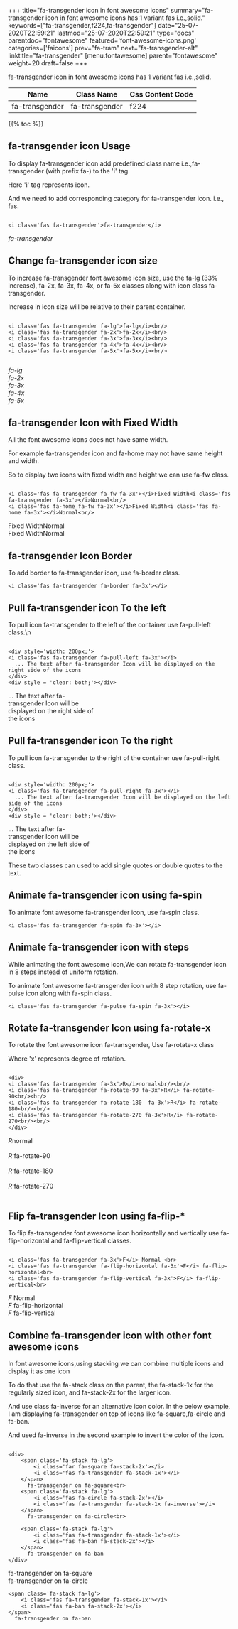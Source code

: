+++
title="fa-transgender icon in font awesome icons"
summary="fa-transgender icon in font awesome icons has 1 variant fas i.e.,solid."
keywords=["fa-transgender,f224,fa-transgender"]
date="25-07-2020T22:59:21"
lastmod="25-07-2020T22:59:21"
type="docs"
parentdoc="fontawesome"
featured='font-awesome-icons.png'
categories=['faicons']
prev="fa-tram"
next="fa-transgender-alt"
linktitle="fa-transgender"
[menu.fontawesome]
parent="fontawesome"
weight=20
draft=false
+++


fa-transgender icon in font awesome icons has 1 variant fas i.e.,solid.

<div class='table-responsive'><table class='table'><thead><tr><th>Name</th><th>Class Name</th><th>Css Content Code</th></tr></thead><tbody><tr><td>fa-transgender</td><td>fa-transgender</td><td>f224</td></tr></tbody></table></div>


{{% toc %}}


## fa-transgender icon Usage

To display fa-transgender icon add predefined class name i.e.,fa-transgender (with prefix fa-) to the 'i' tag.

Here 'i' tag represents icon.

And we need to add corresponding category for fa-transgender icon. i.e., fas.


```

<i class='fas fa-transgender'>fa-transgender</i>
```

<i class='fas fa-transgender'>fa-transgender</i>




## Change fa-transgender icon size
To increase fa-transgender font awesome icon size, use the fa-lg (33% increase), fa-2x, fa-3x, fa-4x, or fa-5x classes along with icon class fa-transgender.

Increase in icon size will be relative to their parent container. 

```

<i class='fas fa-transgender fa-lg'>fa-lg</i><br/>
<i class='fas fa-transgender fa-2x'>fa-2x</i><br/>
<i class='fas fa-transgender fa-3x'>fa-3x</i><br/>
<i class='fas fa-transgender fa-4x'>fa-4x</i><br/>
<i class='fas fa-transgender fa-5x'>fa-5x</i><br/>
            
```

<i class='fas fa-transgender fa-lg'>fa-lg</i><br/>
<i class='fas fa-transgender fa-2x'>fa-2x</i><br/>
<i class='fas fa-transgender fa-3x'>fa-3x</i><br/>
<i class='fas fa-transgender fa-4x'>fa-4x</i><br/>
<i class='fas fa-transgender fa-5x'>fa-5x</i><br/>
            



## fa-transgender Icon with Fixed Width 

All the font awesome icons does not have same width.

For example fa-transgender icon and fa-home may not have same height and width.

So to display two icons with fixed width and height we can use fa-fw class.


```

<i class='fas fa-transgender fa-fw fa-3x'></i>Fixed Width<i class='fas fa-transgender fa-3x'></i>Normal<br/>
<i class='fas fa-home fa-fw fa-3x'></i>Fixed Width<i class='fas fa-home fa-3x'></i>Normal<br/>
```

<i class='fas fa-transgender fa-fw fa-3x'></i>Fixed Width<i class='fas fa-transgender fa-3x'></i>Normal<br/>
<i class='fas fa-home fa-fw fa-3x'></i>Fixed Width<i class='fas fa-home fa-3x'></i>Normal<br/>



## fa-transgender Icon Border 

To add border to fa-transgender icon, use fa-border class.


```
<i class='fas fa-transgender fa-border fa-3x'></i>

```
<i class='fas fa-transgender fa-border fa-3x'></i>





## Pull fa-transgender icon To the left

To pull icon fa-transgender to the left of the container use fa-pull-left class.\n

```

<div style='width: 200px;'>
<i class='fas fa-transgender fa-pull-left fa-3x'></i>
  ... The text after fa-transgender Icon will be displayed on the right side of the icons
</div>
<div style = 'clear: both;'></div>
```

<div style='width: 200px;'>
<i class='fas fa-transgender fa-pull-left fa-3x'></i>
  ... The text after fa-transgender Icon will be displayed on the right side of the icons
</div>
<div style = 'clear: both;'></div>




## Pull fa-transgender icon To the right
To pull icon fa-transgender to the right of the container use fa-pull-right class.

```

<div style='width: 200px;'>
<i class='fas fa-transgender fa-pull-right fa-3x'></i>
  ... The text after fa-transgender Icon will be displayed on the left side of the icons
</div>
<div style = 'clear: both;'></div>
```

<div style='width: 200px;'>
<i class='fas fa-transgender fa-pull-right fa-3x'></i>
  ... The text after fa-transgender Icon will be displayed on the left side of the icons
</div>
<div style = 'clear: both;'></div>

These two classes can used to add single quotes or double quotes to the text.


## Animate fa-transgender icon using fa-spin
To animate font awesome fa-transgender icon, use fa-spin class.

```
<i class='fas fa-transgender fa-spin fa-3x'></i>
```
<i class='fas fa-transgender fa-spin fa-3x'></i>




## Animate fa-transgender icon with steps
While animating the font awesome icon,We can rotate fa-transgender icon in 8 steps instead of uniform rotation.

To animate font awesome fa-transgender icon with 8 step rotation, use fa-pulse icon along with fa-spin class.


```
<i class='fas fa-transgender fa-pulse fa-spin fa-3x'></i>

```
<i class='fas fa-transgender fa-pulse fa-spin fa-3x'></i>





## Rotate fa-transgender Icon using fa-rotate-x
To rotate the font awesome icon fa-transgender, Use fa-rotate-x class

Where 'x' represents degree of rotation.


```

<div>
<i class='fas fa-transgender fa-3x'>R</i>normal<br/><br/>
<i class='fas fa-transgender fa-rotate-90 fa-3x'>R</i> fa-rotate-90<br/><br/> 
<i class='fas fa-transgender fa-rotate-180  fa-3x'>R</i> fa-rotate-180<br/><br/> 
<i class='fas fa-transgender fa-rotate-270 fa-3x'>R</i> fa-rotate-270<br/><br/>
</div>
```

<div>
<i class='fas fa-transgender fa-3x'>R</i>normal<br/><br/>
<i class='fas fa-transgender fa-rotate-90 fa-3x'>R</i> fa-rotate-90<br/><br/> 
<i class='fas fa-transgender fa-rotate-180  fa-3x'>R</i> fa-rotate-180<br/><br/> 
<i class='fas fa-transgender fa-rotate-270 fa-3x'>R</i> fa-rotate-270<br/><br/>
</div>




## Flip fa-transgender Icon using fa-flip-*
To flip fa-transgender font awesome icon horizontally and vertically use fa-flip-horizontal and fa-flip-vertical classes. 

```

<i class='fas fa-transgender fa-3x'>F</i> Normal <br>
<i class='fas fa-transgender fa-flip-horizontal fa-3x'>F</i> fa-flip-horizontal<br>
<i class='fas fa-transgender fa-flip-vertical fa-3x'>F</i> fa-flip-vertical<br>
```

<i class='fas fa-transgender fa-3x'>F</i> Normal <br>
<i class='fas fa-transgender fa-flip-horizontal fa-3x'>F</i> fa-flip-horizontal<br>
<i class='fas fa-transgender fa-flip-vertical fa-3x'>F</i> fa-flip-vertical<br>




## Combine fa-transgender icon with other font awesome icons
In font awesome icons,using stacking we can combine multiple icons and display it as one icon 

To do that use the fa-stack class on the parent, the fa-stack-1x for the regularly sized icon, and fa-stack-2x for the larger icon.

And use class fa-inverse for an alternative icon color. 
In the below example, I am displaying fa-transgender on top of icons like fa-square,fa-circle and fa-ban.

And used fa-inverse in the second example to invert the color of the icon.

```

<div>
    <span class='fa-stack fa-lg'>
        <i class='far fa-square fa-stack-2x'></i>
        <i class='fas fa-transgender fa-stack-1x'></i>
    </span>
      fa-transgender on fa-square<br>
    <span class='fa-stack fa-lg'>
        <i class='fas fa-circle fa-stack-2x'></i>
        <i class='fas fa-transgender fa-stack-1x fa-inverse'></i>
    </span>
      fa-transgender on fa-circle<br>

    <span class='fa-stack fa-lg'>
        <i class='fas fa-transgender fa-stack-1x'></i>
        <i class='fas fa-ban fa-stack-2x'></i>
    </span>
      fa-transgender on fa-ban
</div>
```

<div>
    <span class='fa-stack fa-lg'>
        <i class='far fa-square fa-stack-2x'></i>
        <i class='fas fa-transgender fa-stack-1x'></i>
    </span>
      fa-transgender on fa-square<br>
    <span class='fa-stack fa-lg'>
        <i class='fas fa-circle fa-stack-2x'></i>
        <i class='fas fa-transgender fa-stack-1x fa-inverse'></i>
    </span>
      fa-transgender on fa-circle<br>

    <span class='fa-stack fa-lg'>
        <i class='fas fa-transgender fa-stack-1x'></i>
        <i class='fas fa-ban fa-stack-2x'></i>
    </span>
      fa-transgender on fa-ban
</div>






